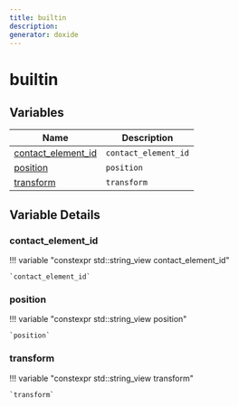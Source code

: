```yaml
---
title: builtin
description: 
generator: doxide
---
```



# builtin



## Variables

| Name | Description |
| ---- | ----------- |
| [contact_element_id](#contact_element_id) | `contact_element_id`  |
| [position](#position) | `position`  |
| [transform](#transform) | `transform`  |

## Variable Details

### contact_element_id<a name="contact_element_id"></a>

!!! variable "constexpr std::string_view contact_element_id"

    
    
    `contact_element_id`
     
    
    
    

### position<a name="position"></a>

!!! variable "constexpr std::string_view position"

    
    
    `position`
     
    
    
    

### transform<a name="transform"></a>

!!! variable "constexpr std::string_view transform"

    
    
    `transform`
     
    
    
    

